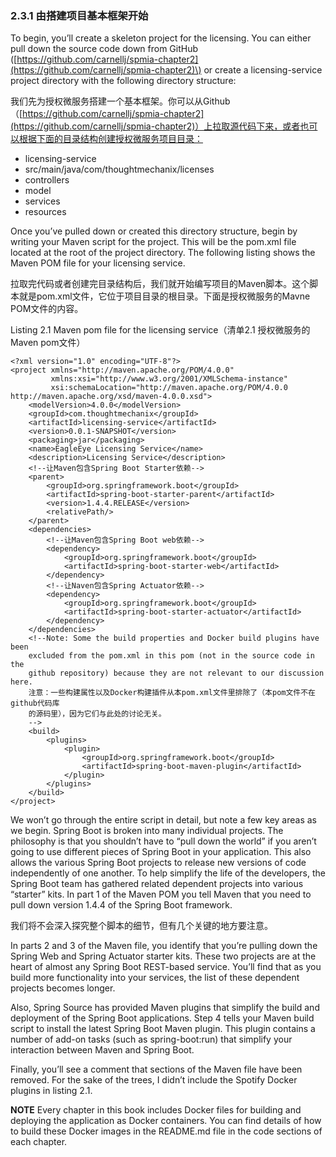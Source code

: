 ### 2.3.1 由搭建项目基本框架开始

To begin, you’ll create a skeleton project for the licensing. You can either pull down the source code down from GitHub \([https://github.com/carnellj/spmia-chapter2](https://github.com/carnellj/spmia-chapter2)\) or create a licensing-service project directory with the following directory structure:

我们先为授权微服务搭建一个基本框架。你可以从Github（[https://github.com/carnellj/spmia-chapter2](https://github.com/carnellj/spmia-chapter2)）上拉取源代码下来，或者也可以根据下面的目录结构创建授权微服务项目目录：

* licensing-service
* src/main/java/com/thoughtmechanix/licenses
* controllers
* model
* services
* resources

Once you’ve pulled down or created this directory structure, begin by writing your Maven script for the project. This will be the pom.xml file located at the root of the project directory. The following listing shows the Maven POM file for your licensing service.

拉取完代码或者创建完目录结构后，我们就开始编写项目的Maven脚本。这个脚本就是pom.xml文件，它位于项目目录的根目录。下面是授权微服务的Mavne POM文件的内容。

Listing 2.1 Maven pom file for the licensing service（清单2.1 授权微服务的Maven pom文件）

```
<?xml version="1.0" encoding="UTF-8"?>
<project xmlns="http://maven.apache.org/POM/4.0.0"
         xmlns:xsi="http://www.w3.org/2001/XMLSchema-instance"
         xsi:schemaLocation="http://maven.apache.org/POM/4.0.0
http://maven.apache.org/xsd/maven-4.0.0.xsd">
    <modelVersion>4.0.0</modelVersion>
    <groupId>com.thoughtmechanix</groupId>
    <artifactId>licensing-service</artifactId>
    <version>0.0.1-SNAPSHOT</version>
    <packaging>jar</packaging>
    <name>EagleEye Licensing Service</name>
    <description>Licensing Service</description>
    <!--让Maven包含Spring Boot Starter依赖-->
    <parent>
        <groupId>org.springframework.boot</groupId>
        <artifactId>spring-boot-starter-parent</artifactId>
        <version>1.4.4.RELEASE</version>
        <relativePath/>
    </parent>
    <dependencies>
        <!--让Maven包含Spring Boot web依赖-->
        <dependency>
            <groupId>org.springframework.boot</groupId>
            <artifactId>spring-boot-starter-web</artifactId>
        </dependency>
        <!--让Naven包含Spring Actuator依赖-->
        <dependency>
            <groupId>org.springframework.boot</groupId>
            <artifactId>spring-boot-starter-actuator</artifactId>
        </dependency>
    </dependencies>
    <!--Note: Some the build properties and Docker build plugins have been
    excluded from the pom.xml in this pom (not in the source code in the
    github repository) because they are not relevant to our discussion here.
    注意：一些构建属性以及Docker构建插件从本pom.xml文件里排除了（本pom文件不在github代码库
    的源码里），因为它们与此处的讨论无关。
    -->
    <build>
        <plugins>
            <plugin>
                <groupId>org.springframework.boot</groupId>
                <artifactId>spring-boot-maven-plugin</artifactId>
            </plugin>
        </plugins>
    </build>
</project>
```

We won’t go through the entire script in detail, but note a few key areas as we begin. Spring Boot is broken into many individual projects. The philosophy is that you shouldn’t have to “pull down the world” if you aren’t going to use different pieces of Spring Boot in your application. This also allows the various Spring Boot projects to release new versions of code independently of one another. To help simplify the life of the developers, the Spring Boot team has gathered related dependent projects into various “starter” kits. In part 1 of the Maven POM you tell Maven that you need to pull down version 1.4.4 of the Spring Boot framework.

我们将不会深入探究整个脚本的细节，但有几个关键的地方要注意。

In parts 2 and 3 of the Maven file, you identify that you’re pulling down the Spring Web and Spring Actuator starter kits. These two projects are at the heart of almost any Spring Boot REST-based service. You’ll find that as you build more functionality into your services, the list of these dependent projects becomes longer.

Also, Spring Source has provided Maven plugins that simplify the build and deployment of the Spring Boot applications. Step 4 tells your Maven build script to install the latest Spring Boot Maven plugin. This plugin contains a number of add-on tasks \(such as spring-boot:run\) that simplify your interaction between Maven and Spring Boot.

Finally, you’ll see a comment that sections of the Maven file have been removed. For the sake of the trees, I didn’t include the Spotify Docker plugins in listing 2.1.

**NOTE** Every chapter in this book includes Docker files for building and deploying the application as Docker containers. You can find details of how to build these Docker images in the README.md file in the code sections of each chapter.

